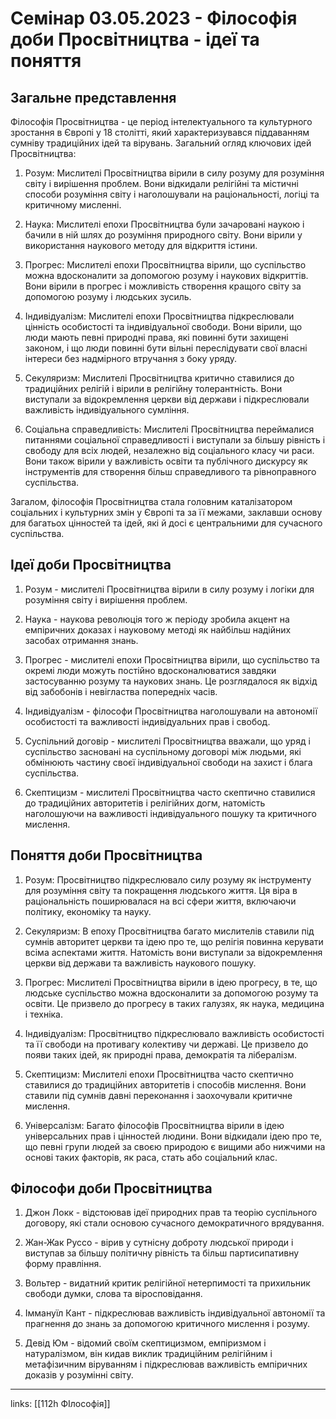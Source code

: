 # Семінар 03.05.2023 - Філософія доби Просвітництва - ідеї та поняття

## Загальне представлення

Філософія Просвітництва - це період інтелектуального та культурного зростання в Європі у 18 столітті, який характеризувався піддаванням сумніву традиційних ідей та вірувань. Загальний огляд ключових ідей Просвітництва:

1. Розум: Мислителі Просвітництва вірили в силу розуму для розуміння світу і вирішення проблем. Вони відкидали релігійні та містичні способи розуміння світу і наголошували на раціональності, логіці та критичному мисленні.

2. Наука: Мислителі епохи Просвітництва були зачаровані наукою і бачили в ній шлях до розуміння природного світу. Вони вірили у використання наукового методу для відкриття істини.

3. Прогрес: Мислителі епохи Просвітництва вірили, що суспільство можна вдосконалити за допомогою розуму і наукових відкриттів. Вони вірили в прогрес і можливість створення кращого світу за допомогою розуму і людських зусиль.

4. Індивідуалізм: Мислителі епохи Просвітництва підкреслювали цінність особистості та індивідуальної свободи. Вони вірили, що люди мають певні природні права, які повинні бути захищені законом, і що люди повинні бути вільні переслідувати свої власні інтереси без надмірного втручання з боку уряду.

5. Секуляризм: Мислителі Просвітництва критично ставилися до традиційних релігій і вірили в релігійну толерантність. Вони виступали за відокремлення церкви від держави і підкреслювали важливість індивідуального сумління.

6. Соціальна справедливість: Мислителі Просвітництва переймалися питаннями соціальної справедливості і виступали за більшу рівність і свободу для всіх людей, незалежно від соціального класу чи раси. Вони також вірили у важливість освіти та публічного дискурсу як інструментів для створення більш справедливого та рівноправного суспільства.

Загалом, філософія Просвітництва стала головним каталізатором соціальних і культурних змін у Європі та за її межами, заклавши основу для багатьох цінностей та ідей, які й досі є центральними для сучасного суспільства.

## Ідеї доби Просвітництва

1. Розум - мислителі Просвітництва вірили в силу розуму і логіки для розуміння світу і вирішення проблем.

2. Наука - наукова революція того ж періоду зробила акцент на емпіричних доказах і науковому методі як найбільш надійних засобах отримання знань.

3. Прогрес - мислителі епохи Просвітництва вірили, що суспільство та окремі люди можуть постійно вдосконалюватися завдяки застосуванню розуму та наукових знань. Це розглядалося як відхід від забобонів і невігластва попередніх часів.

4. Індивідуалізм - філософи Просвітництва наголошували на автономії особистості та важливості індивідуальних прав і свобод.

5. Суспільний договір - мислителі Просвітництва вважали, що уряд і суспільство засновані на суспільному договорі між людьми, які обмінюють частину своєї індивідуальної свободи на захист і блага суспільства.

6. Скептицизм - мислителі Просвітництва часто скептично ставилися до традиційних авторитетів і релігійних догм, натомість наголошуючи на важливості індивідуального пошуку та критичного мислення.

## Поняття доби Просвітництва

1. Розум: Просвітництво підкреслювало силу розуму як інструменту для розуміння світу та покращення людського життя. Ця віра в раціональність поширювалася на всі сфери життя, включаючи політику, економіку та науку.

2. Секуляризм: В епоху Просвітництва багато мислителів ставили під сумнів авторитет церкви та ідею про те, що релігія повинна керувати всіма аспектами життя. Натомість вони виступали за відокремлення церкви від держави та важливість наукового пошуку.

3. Прогрес: Мислителі Просвітництва вірили в ідею прогресу, в те, що людське суспільство можна вдосконалити за допомогою розуму та освіти. Це призвело до прогресу в таких галузях, як наука, медицина і техніка.

4. Індивідуалізм: Просвітництво підкреслювало важливість особистості та її свободи на противагу колективу чи державі. Це призвело до появи таких ідей, як природні права, демократія та лібералізм.

5. Скептицизм: Мислителі епохи Просвітництва часто скептично ставилися до традиційних авторитетів і способів мислення. Вони ставили під сумнів давні переконання і заохочували критичне мислення.

6. Універсалізм: Багато філософів Просвітництва вірили в ідею універсальних прав і цінностей людини. Вони відкидали ідею про те, що певні групи людей за своєю природою є вищими або нижчими на основі таких факторів, як раса, стать або соціальний клас.

## Філософи доби Просвітництва

1. Джон Локк - відстоював ідеї природних прав та теорію суспільного договору, які стали основою сучасного демократичного врядування.

2. Жан-Жак Руссо - вірив у сутнісну доброту людської природи і виступав за більшу політичну рівність та більш партисипативну форму правління.

3. Вольтер - видатний критик релігійної нетерпимості та прихильник свободи думки, слова та віросповідання.

4. Іммануїл Кант - підкреслював важливість індивідуальної автономії та прагнення до знань за допомогою критичного мислення і розуму.

5. Девід Юм - відомий своїм скептицизмом, емпіризмом і натуралізмом, він кидав виклик традиційним релігійним і метафізичним віруванням і підкреслював важливість емпіричних доказів у розумінні світу.



---

links: [[112h ФІлософія]]

